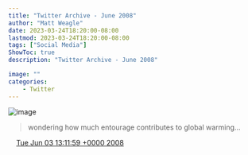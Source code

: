 ```yaml
---
title: "Twitter Archive - June 2008"
author: "Matt Weagle"
date: 2023-03-24T18:20:00-08:00
lastmod: 2023-03-24T18:20:00-08:00
tags: ["Social Media"]
ShowToc: true
description: "Twitter Archive - June 2008"

image: ""
categories: 
    - Twitter
---
```

![image](/sadtwitterbird3.jpg)

> wondering how much entourage contributes to global warming\.\.\.

<img src="./media/tweet.ico" width="12" /> [Tue Jun 03 13:11:59 +0000 2008](https://twitter.com/mweagle/status/825963059)